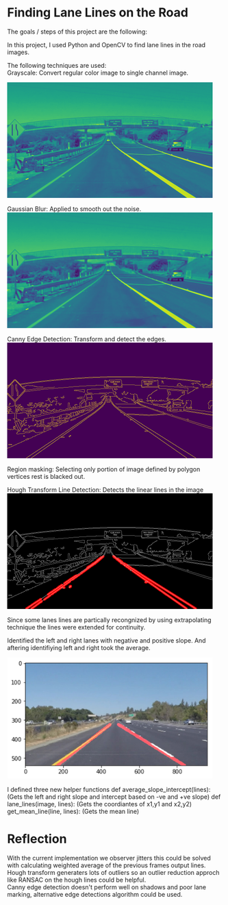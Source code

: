 # **Finding Lane Lines on the Road** 

The goals / steps of this project are the following:


In this project, I used Python and OpenCV to find lane lines in the road images.

The following techniques are used: <br />
Grayscale: Convert regular color image to single channel image. <br />

<img src="./gray.png" width="480" alt="Combined Image" /> <br />

Gaussian Blur:  Applied to smooth out the noise. <br />
<img src="./blur_gray.png" width="480" alt="Combined Image" /> <br />

Canny Edge Detection: Transform and detect the edges. <br />
<img src="./edge.png" width="480" alt="Combined Image" /> <br />

Region masking: Selecting only portion of image defined by polygon vertices rest is blacked out. 

Hough Transform Line Detection: Detects the linear lines in the image <br />
<img src="./hough.png" width="480" alt="Combined Image" /> <br />


Since some lanes lines are partically recongnized by using extrapolating technique the lines were extended for continuity. 

Identified the left and right lanes with negative and positive slope. And aftering identifiying left and right took the average. 

<img src="./extrapolate.png" width="480" alt="Combined Image" /> <br />


I defined three new helper functions 
def average_slope_intercept(lines): (Gets the left and right slope and intercept based on -ve and +ve slope)
def lane_lines(image, lines): (Gets the coordiantes of x1,y1 and x2,y2)
get_mean_line(line, lines): (Gets the mean line)

# **Reflection**
With the current implementation we observer jitters this could be solved with calculating weighted average of the previous frames output lines. <br />
Hough transform generaters lots of outliers so an outlier reduction approch like RANSAC on the hough lines could be helpful. <br /> 
Canny edge detection doesn't perform well on shadows and poor lane marking, alternative edge detections algorithm could be used.
